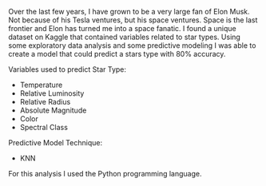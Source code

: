 Over the last few years, I have grown to be a very large fan of Elon Musk.  Not because of his Tesla ventures, but his space ventures.  Space is the last frontier and Elon has turned me into a space fanatic.  I found a unique dataset on Kaggle that contained variables related to star types.  Using some exploratory data analysis and some predictive modeling I was able to create a model that could predict a stars type with 80% accuracy.

Variables used to predict Star Type:
- Temperature
- Relative Luminosity
- Relative Radius
- Absolute Magnitude
- Color
- Spectral Class

Predictive Model Technique: 
- KNN

For this analysis I used the Python programming language.  
